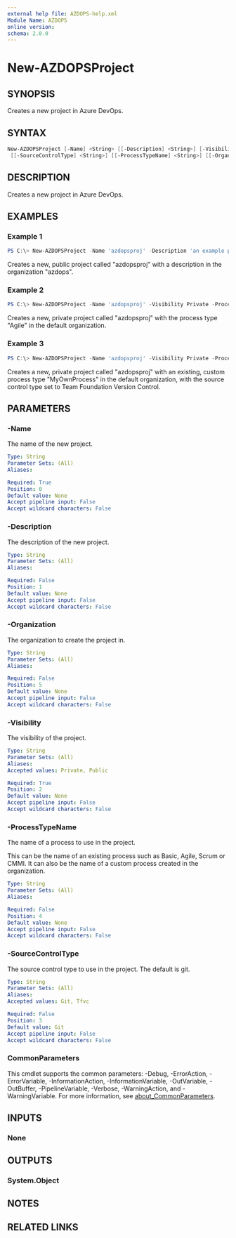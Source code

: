```yaml
---
external help file: AZDOPS-help.xml
Module Name: AZDOPS
online version:
schema: 2.0.0
---
```


# New-AZDOPSProject

## SYNOPSIS

Creates a new project in Azure DevOps.

## SYNTAX

```powershell
New-AZDOPSProject [-Name] <String> [[-Description] <String>] [-Visibility] <String>
 [[-SourceControlType] <String>] [[-ProcessTypeName] <String>] [[-Organization] <String>] [<CommonParameters>]
```

## DESCRIPTION

Creates a new project in Azure DevOps.

## EXAMPLES

### Example 1

```powershell
PS C:\> New-AZDOPSProject -Name 'azdopsproj' -Description 'an example project' -Visibility Public -Organization 'azdops'
```

Creates a new, public project called "azdopsproj" with a description in the organization "azdops".

### Example 2

```powershell
PS C:\> New-AZDOPSProject -Name 'azdopsproj' -Visibility Private -ProcessTypeName 'Agile'
```

Creates a new, private project called "azdopsproj" with the process type "Agile" in the default organization.

### Example 3

```powershell
PS C:\> New-AZDOPSProject -Name 'azdopsproj' -Visibility Private -ProcessTypeName 'MyOwnProcess' -SourceControlType 'Tfvc'
```

Creates a new, private project called "azdopsproj" with an existing, custom process type "MyOwnProcess" in the default organization, with the source control type set to Team Foundation Version Control.

## PARAMETERS

### -Name

The name of the new project.

```yaml
Type: String
Parameter Sets: (All)
Aliases:

Required: True
Position: 0
Default value: None
Accept pipeline input: False
Accept wildcard characters: False
```

### -Description

The description of the new project.

```yaml
Type: String
Parameter Sets: (All)
Aliases:

Required: False
Position: 1
Default value: None
Accept pipeline input: False
Accept wildcard characters: False
```

### -Organization

The organization to create the project in.

```yaml
Type: String
Parameter Sets: (All)
Aliases:

Required: False
Position: 5
Default value: None
Accept pipeline input: False
Accept wildcard characters: False
```

### -Visibility

The visibility of the project.

```yaml
Type: String
Parameter Sets: (All)
Aliases:
Accepted values: Private, Public

Required: True
Position: 2
Default value: None
Accept pipeline input: False
Accept wildcard characters: False
```

### -ProcessTypeName

The name of a process to use in the project.

This can be the name of an existing process such as Basic, Agile, Scrum or CMMI. It can also be the name of a custom process created in the organization.

```yaml
Type: String
Parameter Sets: (All)
Aliases:

Required: False
Position: 4
Default value: None
Accept pipeline input: False
Accept wildcard characters: False
```

### -SourceControlType

The source control type to use in the project. The default is git.

```yaml
Type: String
Parameter Sets: (All)
Aliases:
Accepted values: Git, Tfvc

Required: False
Position: 3
Default value: Git
Accept pipeline input: False
Accept wildcard characters: False
```

### CommonParameters

This cmdlet supports the common parameters: -Debug, -ErrorAction, -ErrorVariable, -InformationAction, -InformationVariable, -OutVariable, -OutBuffer, -PipelineVariable, -Verbose, -WarningAction, and -WarningVariable. For more information, see [about_CommonParameters](http://go.microsoft.com/fwlink/?LinkID=113216).

## INPUTS

### None

## OUTPUTS

### System.Object

## NOTES

## RELATED LINKS
